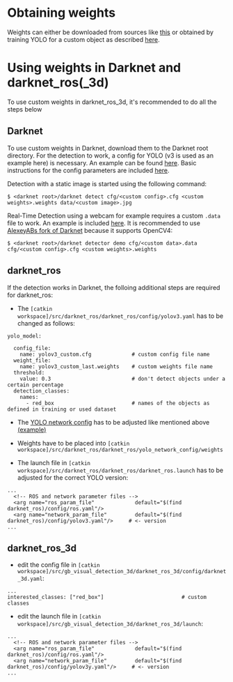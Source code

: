 # Obtaining weights

Weights can either be downloaded from sources like [this](https://pjreddie.com/darknet/yolo/) or obtained by training YOLO for a custom object as described [here](training.md).

# Using weights in Darknet and darknet_ros(_3d)

To use custom weights in darknet_ros_3d, it's recommended to do all the steps below

## Darknet

To use custom weights in Darknet, download them to the Darknet root directory. For the detection to work, a config for YOLO (v3 is used as an example here) is necessary. An example can be found [here](/code/yolo_samples/configuration/darknet_ros/yolo_network_config/cfg). Basic instructions for the config parameters are included [here](training.md#yolo-configuration).

Detection with a static image is started using the following command:

```
$ <darknet root>/darknet detect cfg/<custom config>.cfg <custom weights>.weights data/<custom image>.jpg
```

Real-Time Detection using a webcam for example requires a custom `.data` file to work. An example is included [here](training.md#object-configuration). It is recommended to use [AlexeyABs fork of Darknet](https://github.com/AlexeyAB/darknet) because it supports OpenCV4:

```
$ <darknet root>/darknet detector demo cfg/<custom data>.data cfg/<custom config>.cfg <custom weights>.weights
```

## darknet_ros

If the detection works in Darknet, the folloing additional steps are required for darknet_ros:

* The `[catkin workspace]/src/darknet_ros/darknet_ros/config/yolov3.yaml` has to be changed as follows:

```
yolo_model:

  config_file:
    name: yolov3_custom.cfg             # custom config file name
  weight_file:
    name: yolov3_custom_last.weights    # custom weights file name
  threshold:
    value: 0.3                          # don't detect objects under a certain percentage
  detection_classes:
    names:
      - red_box                         # names of the objects as defined in training or used dataset
```

* The [YOLO network config](/code/yolo_samples/configuration/darknet_ros/yolo_network_config/cfg) has to be adjusted like mentioned above [(example)](training.md#yolo-configuration)

* Weights have to be placed into `[catkin workspace]/src/darknet_ros/darknet_ros/yolo_network_config/weights`

* The launch file in `[catkin workspace]/src/darknet_ros/darknet_ros/darknet_ros.launch` has to be adjusted for the correct YOLO version:

```
...
  <!-- ROS and network parameter files -->
  <arg name="ros_param_file"             default="$(find darknet_ros)/config/ros.yaml"/>
  <arg name="network_param_file"         default="$(find darknet_ros)/config/yolov3.yaml"/>     # <- version
...
```

## darknet_ros_3d

* edit the config file in `[catkin workspace]/src/gb_visual_detection_3d/darknet_ros_3d/config/darknet_3d.yaml`:

```
...
interested_classes: ["red_box"]                         # custom classes
```

* edit the launch file in `[catkin workspace]/src/gb_visual_detection_3d/darknet_ros_3d/launch`:

```
...
  <!-- ROS and network parameter files -->
  <arg name="ros_param_file"             default="$(find darknet_ros)/config/ros.yaml"/>
  <arg name="network_param_file"         default="$(find darknet_ros)/config/yolov3y.yaml"/>     # <- version
...
```
